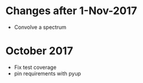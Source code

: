 # Changes after 1-Nov-2017
 - Convolve a spectrum

# October 2017
 - Fix test coverage
 - pin requirements with pyup
